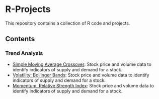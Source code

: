 # R-Projects
This repository contains a collection of R code and projects.

## Contents

### Trend Analysis

- [Simple Moving Average Crossover](): Stock price and volume data to identify indicators of supply and demand for a stock. 
- [Volatility: Bollinger Bands](): Stock price and volume data to identify indicators of supply and demand for a stock. 
- [Momentum: Relative Strength Index](): Stock price and volume data to identify indicators of supply and demand for a stock. 
